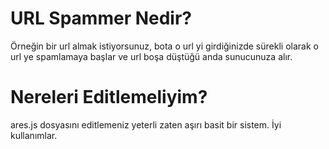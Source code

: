 # URL Spammer Nedir?

Örneğin bir url almak istiyorsunuz, bota o url yi girdiğinizde sürekli olarak o url ye spamlamaya başlar ve url boşa düştüğü anda sunucunuza alır.

# Nereleri Editlemeliyim?

ares.js dosyasını editlemeniz yeterli zaten aşırı basit bir sistem. İyi kullanımlar.